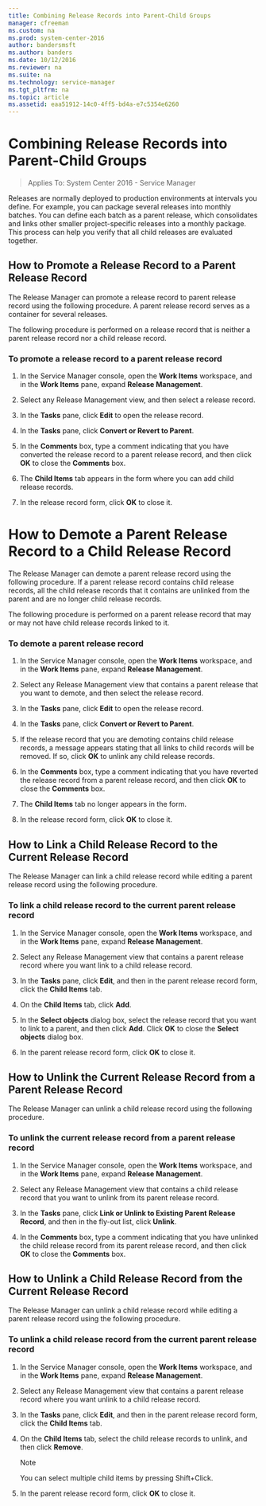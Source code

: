 ```yaml
---
title: Combining Release Records into Parent-Child Groups
manager: cfreeman
ms.custom: na
ms.prod: system-center-2016
author: bandersmsft
ms.author: banders
ms.date: 10/12/2016
ms.reviewer: na
ms.suite: na
ms.technology: service-manager
ms.tgt_pltfrm: na
ms.topic: article
ms.assetid: eaa51912-14c0-4ff5-bd4a-e7c5354e6260
---
```


# Combining Release Records into Parent-Child Groups

>Applies To: System Center 2016 - Service Manager

Releases are normally deployed to production environments at intervals you define. For example, you can package several releases into monthly batches. You can define each batch as a parent release, which consolidates and links other smaller project\-specific releases into a monthly package. This process can help you verify that all child releases are evaluated together.  

## How to Promote a Release Record to a Parent Release Record

The Release Manager can promote a release record to parent release record using the following procedure. A parent release record serves as a container for several releases.  

 The following procedure is performed on a release record that is neither a parent release record nor a child release record.  

### To promote a release record to a parent release record  

1.  In the Service Manager console, open the **Work Items** workspace, and in the **Work Items** pane, expand **Release Management**.  

2.  Select any Release Management view, and then select a release record.  

3.  In the **Tasks** pane, click **Edit** to open the release record.  

4.  In the **Tasks** pane, click **Convert or Revert to Parent**.  

5.  In the **Comments** box, type a comment indicating that you have converted the release record to a parent release record, and then click **OK** to close the **Comments** box.  

6.  The **Child Items** tab appears in the form where you can add child release records.  

7.  In the release record form, click **OK** to close it.  

# How to Demote a Parent Release Record to a Child Release Record

The Release Manager can demote a parent release record using the following procedure. If a parent release record contains child release records, all the child release records that it contains are unlinked from the parent and are no longer child release records.  

 The following procedure is performed on a parent release record that may or may not have child release records linked to it.  

### To demote a parent release record  

1.  In the Service Manager console, open the **Work Items** workspace, and in the **Work Items** pane, expand **Release Management**.  

2.  Select any Release Management view that contains a parent release that you want to demote, and then select the release record.  

3.  In the **Tasks** pane, click **Edit** to open the release record.  

4.  In the **Tasks** pane, click **Convert or Revert to Parent**.  

5.  If the release record that you are demoting contains child release records, a message appears stating that all links to child records will be removed. If so, click **OK** to unlink any child release records.  

6.  In the **Comments** box, type a comment indicating that you have reverted the release record from a parent release record, and then click **OK** to close the **Comments** box.  

7.  The **Child Items** tab no longer appears in the form.  

8.  In the release record form, click **OK** to close it.  

## How to Link a Child Release Record to the Current Release Record

The Release Manager can link a child release record while editing a parent release record using the following procedure.  

### To link a child release record to the current parent release record  

1.  In the Service Manager console, open the **Work Items** workspace, and in the **Work Items** pane, expand **Release Management**.  

2.  Select any Release Management view that contains a parent release record where you want link to a child release record.  

3.  In the **Tasks** pane, click **Edit**, and then in the parent release record form, click the **Child Items** tab.  

4.  On the **Child Items** tab, click **Add**.  

5.  In the **Select objects** dialog box, select the release record that you want to link to a parent, and then click **Add**. Click **OK** to close the **Select objects** dialog box.  

6.  In the parent release record form, click **OK** to close it.  

## How to Unlink the Current Release Record from a Parent Release Record

The Release Manager can unlink a child release record using the following procedure.  

### To unlink the current release record from a parent release record  

1.  In the Service Manager console, open the **Work Items** workspace, and in the **Work Items** pane, expand **Release Management**.  

2.  Select any Release Management view that contains a child release record that you want to unlink from its parent release record.  

3.  In the **Tasks** pane, click **Link or Unlink to Existing Parent Release Record**, and then in the fly\-out list, click **Unlink**.  

4.  In the **Comments** box, type a comment indicating that you have unlinked the child release record from its parent release record, and then click **OK** to close the **Comments** box.  

## How to Unlink a Child Release Record from the Current Release Record

The Release Manager can unlink a child release record while editing a parent release record using the following procedure.  

### To unlink a child release record from the current parent release record  

1.  In the Service Manager console, open the **Work Items** workspace, and in the **Work Items** pane, expand **Release Management**.  

2.  Select any Release Management view that contains a parent release record where you want unlink to a child release record.  

3.  In the **Tasks** pane, click **Edit**, and then in the parent release record form, click the **Child Items** tab.  

4.  On the **Child Items** tab, select the child release records to unlink, and then click **Remove**.  

    > [!NOTE]  
    >  You can select multiple child items by pressing Shift\+Click.  

5.  In the parent release record form, click **OK** to close it.  
